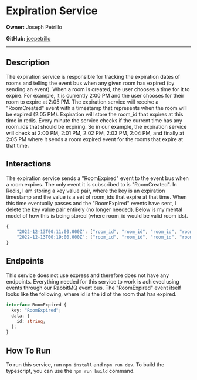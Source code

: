 # Expiration Service

**Owner:** Joseph Petrillo

**GitHub:** [joepetrillo](https://github.com/joepetrillo)

---

## Description

The expiration service is responsible for tracking the expiration dates of rooms and telling the event bus when any given room has expired (by sending an event). When a room is created, the user chooses a time for it to expire. For example, it is currently 2:00 PM and the user chooses for their room to expire at 2:05 PM. The expiration service will receive a "RoomCreated" event with a timestamp that represents when the room will be expired (2:05 PM). Expiration will store the room_id that expires at this time in redis. Every minute the service checks if the current time has any room_ids that should be expiring. So in our example, the expiration service will check at 2:00 PM, 2:01 PM, 2:02 PM, 2:03 PM, 2:04 PM, and finally at 2:05 PM where it sends a room expired event for the rooms that expire at that time.

## Interactions

The expiration service sends a "RoomExpired" event to the event bus when a room expires. The only event it is subscribed to is "RoomCreated". In Redis, I am storing a key value pair, where the key is an expiration timestamp and the value is a set of room_ids that expire at that time. When this time eventually passes and the "RoomExpired" events have sent, I delete the key value pair entirely (no longer needed). Below is my mental model of how this is being stored (where room_id would be valid room ids).

```typescript
{
    "2022-12-13T00:11:00.000Z": ["room_id", "room_id", "room_id", "room_id"]
    "2022-12-13T00:19:00.000Z": ["room_id", "room_id", "room_id", "room_id"]
}
```

## Endpoints

This service does not use express and therefore does not have any endpoints. Everything needed for this service to work is achieved using events through our RabbitMQ event bus. The "RoomExpired" event itself looks like the following, where id is the id of the room that has expired.

```typescript
interface RoomExpired {
  key: "RoomExpired";
  data: {
    id: string;
  };
}
```

## How To Run

To run this service, run `npm install` and `npm run dev`. To build the typescript, you can use the `npm run build` command.
